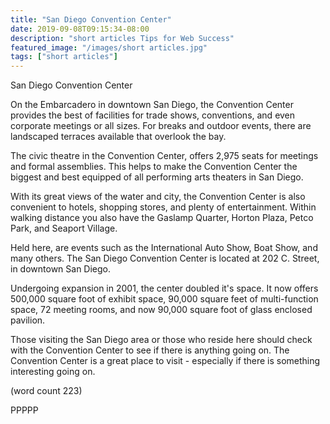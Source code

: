 ```yaml
---
title: "San Diego Convention Center"
date: 2019-09-08T09:15:34-08:00
description: "short articles Tips for Web Success"
featured_image: "/images/short articles.jpg"
tags: ["short articles"]
---
```


San Diego Convention Center

On the Embarcadero in downtown San Diego, the 
Convention Center provides the best of facilities
for trade shows, conventions, and even corporate
meetings or all sizes.  For breaks and outdoor
events, there are landscaped terraces available
that overlook the bay.

The civic theatre in the Convention Center, offers
2,975 seats for meetings and formal assemblies.  This
helps to make the Convention Center the biggest and 
best equipped of all performing arts theaters in
San Diego.

With its great views of the water and city, the 
Convention Center is also convenient to hotels, 
shopping stores, and plenty of entertainment.  Within
walking distance you also have the Gaslamp Quarter,
Horton Plaza, Petco Park, and Seaport Village.

Held here, are events such as the International 
Auto Show, Boat Show, and many others.  The San Diego
Convention Center is located at 202 C. Street, in
downtown San Diego.

Undergoing expansion in 2001, the center doubled
it's space.  It now offers 500,000 square foot of
exhibit space, 90,000 square feet of multi-function
space, 72 meeting rooms, and now 90,000 square foot
of glass enclosed pavilion.

Those visiting the San Diego area or those who reside
here should check with the Convention Center to see
if there is anything going on.  The Convention Center
is a great place to visit - especially if there is 
something interesting going on.

(word count 223)

PPPPP
